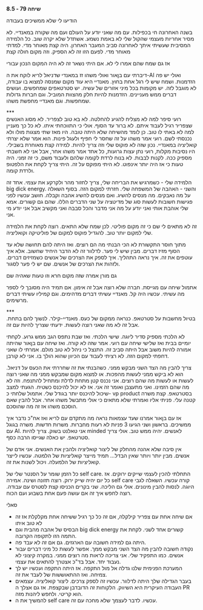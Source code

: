 **שיחה 79 \- 8.5**

הודיעו לי שלא ממשיכים בעבודה

בשנה האחרונה חי בכפילות. עם מה שאני יודע על העולם ועם מה שקורה במאנדיי. לא מסיר אחריות מעצמי שהקול שלי לא באמת נשמע. אשתדל שלא יקרה שוב. כל הלמידה המסיבית שעשיתי איתך לאחרונה סביב המעבר האחרון. היה קצת מאוחר מדי. למדתי מאוחר מדי. לפעם הזו זה לא הספיק. וזה מקום חולה קצת

אז גם שמח שהם אמרו לי לא. אם היתי נשאר זה לא היה המקום הנכון עבורי

דיברתי עם בןאור ואולי משהו זז במאנדי שדניאל לריא לוקח את ה-AI ואולי יש פה הזדמנות. ושמח שיש לי רגל אחת בחוץ. מאנדיי היא עוד מקום שמנסה למצוא בו עבודה, לא מוגבל לזה. יש מקומות בכל מיני אזורים של עשיה. יש סטרטאפים שמחפשים. ועושים דברים ממש מעניינים. הזדמנות להיות חלק מהצוות המוביל. וגם חברות גדולות שמחפשות. וגם מאנדיי מחפשת משהו.

\*\*\*  
רועי סיפר למה לא מצליח להגיע להחלטה. לא בא טוב לצפריר. לא מסוג האנשים שצפריר רגיל לעבוד איתם. לא ברור עד הסוף. אולי כי התווכחתי איתו. לא כל כך מעניין למה לא באתי לו טוב. כן לומד מהשיחה שלא היתה טובה. היו מאז שתי מצגות מולו ולא נכנסתי לשם. רועי אמר משהו על זה שחסר לי חפיף ולעגל פינות. הוא אמר שלא יצרתי קואליציה במאנדיי. נכון שזה לא פוקוס שלי וזה צריך להיות. למידה קצת מאוחרת בשבילי. היו נסיבות מקלות, רועי נתן עצות גרועות, כל אחד אמר משהו אחר, אבל אני לא חשבתי מספיק ככה. לקנות לבבות. לא בנוח לרדת לקומה שלהם ולעבוד משם, כי זה זמני. היה טעות כי אז היה יותר אינפוט. לא היתי מפוקס על זה. היתי צריך לקחת את הלפטופ ולרדת קומה.

הלמידה שלי \- כשמרגיש את הבריחה שלי, צריך לחזור מהר ולקרקע את עצמי. אחד זה big dick energy. והשני \- האהבה של המשפחה שלי. חזרתי למקום הזה. בסוף השאלה על מה נאבקים. מה מנסים להשיג. ואם מנסים להשיג אהבה וקבלה. חושב עכשיו לפני פגישות חשובות לעשות סוג של מדיטציה על שני הדברים הללו. שהם גם קשורים. אמא שלי אוהבת אותי ואני יודע על מה אני מדבר והכל סבבה ואני מקשיב אבל אני יודע מי אני. 

זה לא מתאים לי שם כי זה מקום פוליטי. לכן שמח שלא התאים. רוצה לקחת את הלמידה שלי למקום יותר טוב. להגדיל פוקוס למקום של פוליטיקה וקואליציה.

מתוך חוסר התקשורת לא הכי הבנתי מה הם רוצים. ואז היתה להם תחושה שלא עד הסוף מזיז דברים. מבין שיש לי פער. לדלוור זה לא הדבר היחיד שחשוב. אלא איך עוטפים את זה. איך נראה התהליך. איך לספק את הצרכים של אנשים כשמזיזים דברים. ולזהות את הצרכים של אנשים. שם יש לי פער לסגור. 

גם מורן אמרה שזה מקום חרא וזו טעות שאהיה שם

אתמול שיחה עם מגייסת. חברה שלא רוצה אבל זה אימון. אם תמיד היה מסובך לי לספר מה עשיתי. עכשיו היה קל. מאנדיי עשיתי דברים מדהימים. וגם קמיליו עשיתי דברים מרשימים. 

\*\*\*  
בטיול מחשבות על סטרטאפ. כנראה ממקום של כעס. מאנדיי-קילר. לנשוך להם בתחת. אבל זה לא מה שאני רוצה לעשות. ידעתי שצריך להיות עם זה. 

לא הלכתי מספיק סדיר ליוגה. שישי הלכתי. ואז שבת נתפס הגב ממש גרוע. לקחתי יומיים בבית ואז שלישי שיחה עם רועי. אמר שזה לא קורה. ואז שיחה עם בןאור שהיתה אמורה להיות משוב אבל היתה סביב זה. התנצל כי ניהל לא טוב מולם. אמרתי לו שאני דחפתי למקום הזה. לא רציתי לעבוד עם הכיוון שהוא הולך בו. אני לא קורבן. 

צריך להבין מה הצד השני מבקש ממני. כשהבנתי את זה שחררתי את הכעס על דניאל. הוא לא ביקש ממני לעשות מהפכות. או למצוא מקום שמבקש ממני מה שאני רוצה לעשות או לעשות מה שהם רוצים. אני נכנס קטן מתחת לדלת ומתחיל להתנפח. וזה לא מה שהם הזמינו. ואני מתעצבן ואומר זה אני. אז לא יכול להיכנס כשטיח. הגעתי למצב שיכול להיכנס יותר בגודל שלי. אתמול שלחתי כ- vp product בסטרטאפ. קצת משרה קטנה עלי. פניתי אליו ואמרתי שלא מתאים כי אולי מתבשל משהו אחר. אבל להבין שאם הוסכם משהו אז זה מה שהוסכם. 

אז עם בןאור אמרנו שעד עצמאות נראה מה מתקדם עם לריא ואז אח"כ נדבר איך ממשיכים. בראשון ושני הגיעו 3 פניות לא רעות מחברות. משרות חדשות. משרה בגוגל עם AI. אני טאלנט בשוק. צריך להיות minded לאנשים. יהיה ממש טוב. אולי צריך סטרטאפ. יש כאלה שגייסו הרבה כסף. 

אין סיבה שלא אהנה מהחלק של ליצור קואליציה ולהבין את האנשים. אני אדם של אנשים. מבין יותר ויותר שאין הבדל… תמיד מייצר קואליציות של הלמטה. עכשיו לייצר קואליציות של הלמעלה. ויכול לשנות את זה. 

כל הזמן שומר על הסנטר שלי של self care. התחלתי להכין לעצמי שייקים ירוקים. אז כל יום יהיה שייק ירוק. רוצה תזונה ושינה. אמירה self care קורה עכשיו. השאלה לגבי היוגה. לנסות להבין מינונים. אולי גם הליכה. שני בקרים הכניסו קצת לסטרס עם עבודה. רוצה לחפש איך זה אם עושה פעם אחת בשבוע ועם הכוח. 

סאלי

* אם שיחה אחת עם צפריר קילקלה, אם זה כל כך רגיל ששיחה אחת מקלקלת אז זה לא טוב איתו  
* הבסיס של אהבה מהבית וגם big dick energy קשורים אחד לשני. לקחת את התמה הזו לתקופה הקרובה.   
* היתה גם למידה חשובה עם הארגזים. גם אם זה לא עבד פה.   
* נקודה חשובה להבין מה הצד השני מבקש ממך. אפשר לעשות כל מיני דברים עבור אנשים. כמו התפקיד שלי. אני צריכה לראות מה רוצים ממני. במקרה קיצוני לא נעבוד יחד. אבל בד"כ אצטרך להתאים את עצמי.   
* המערכת הפנימית שלנו גדלה אל מול התקפה. אז היתה התקפה ועכשיו יש לך צמיחה. ואז ההתאוששות של לעבד את זה.   
* בעבר הגדילה שלך היתה לדלוור. עכשיו זה לספק צרכים. ליצור קואליציה. עצמאים העבודה העיקרית היא השיווק. הלקוחות זה הדובדבן שבקצפת. אז גם אצלך ה PR הוא קריטי. ולחפש ליהנות מזה.   
* להמשיך את ה self care עכשיו. לדבר לעצמך שלא מחכה עם זה. 

